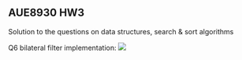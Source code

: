 ## AUE8930 HW3 
Solution to the questions on data structures, search & sort algorithms 

Q6 bilateral filter implementation:
![](images/table%20-inputq6.png)



